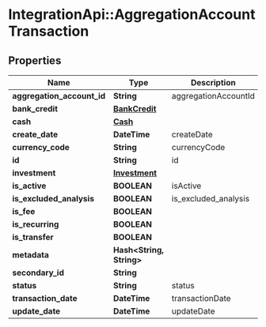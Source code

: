 # IntegrationApi::AggregationAccountTransaction

## Properties
Name | Type | Description | Notes
------------ | ------------- | ------------- | -------------
**aggregation_account_id** | **String** | aggregationAccountId | [optional] 
**bank_credit** | [**BankCredit**](BankCredit.md) |  | [optional] 
**cash** | [**Cash**](Cash.md) |  | [optional] 
**create_date** | **DateTime** | createDate | [optional] 
**currency_code** | **String** | currencyCode | 
**id** | **String** | id | [optional] 
**investment** | [**Investment**](Investment.md) |  | [optional] 
**is_active** | **BOOLEAN** | isActive | [optional] 
**is_excluded_analysis** | **BOOLEAN** | is_excluded_analysis | [optional] 
**is_fee** | **BOOLEAN** |  | [optional] 
**is_recurring** | **BOOLEAN** |  | [optional] 
**is_transfer** | **BOOLEAN** |  | [optional] 
**metadata** | **Hash&lt;String, String&gt;** |  | [optional] 
**secondary_id** | **String** |  | [optional] 
**status** | **String** | status | [optional] 
**transaction_date** | **DateTime** | transactionDate | 
**update_date** | **DateTime** | updateDate | [optional] 


